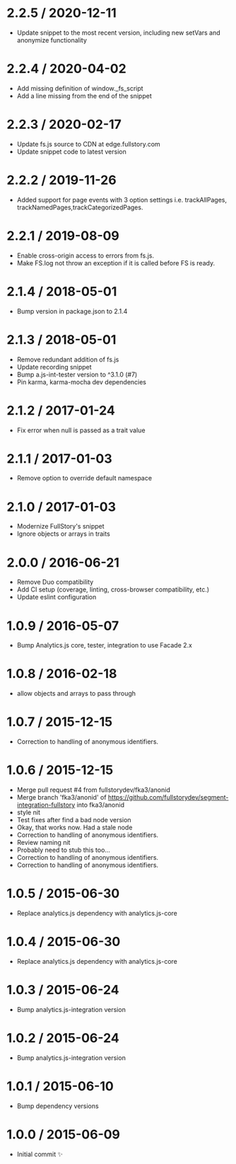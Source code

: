 2.2.5 / 2020-12-11
==================

  * Update snippet to the most recent version, including new setVars and anonymize functionality

2.2.4 / 2020-04-02
==================

  * Add missing definition of window._fs_script
  * Add a line missing from the end of the snippet

2.2.3 / 2020-02-17
==================

  * Update fs.js source to CDN at edge.fullstory.com
  * Update snippet code to latest version

2.2.2 / 2019-11-26
==================

  * Added support for page events with 3 option settings i.e. trackAllPages, trackNamedPages,trackCategorizedPages.

2.2.1 / 2019-08-09
==================

  * Enable cross-origin access to errors from fs.js.
  * Make FS.log not throw an exception if it is called before FS is ready.

2.1.4 / 2018-05-01
==================

  * Bump version in package.json to 2.1.4

2.1.3 / 2018-05-01
==================

  * Remove redundant addition of fs.js
  * Update recording snippet
  * Bump a.js-int-tester version to ^3.1.0 (#7)
  * Pin karma, karma-mocha dev dependencies

2.1.2 / 2017-01-24
==================

  * Fix error when null is passed as a trait value

2.1.1 / 2017-01-03
==================

  * Remove option to override default namespace

2.1.0 / 2017-01-03
==================

  * Modernize FullStory's snippet
  * Ignore objects or arrays in traits

2.0.0 / 2016-06-21
==================

  * Remove Duo compatibility
  * Add CI setup (coverage, linting, cross-browser compatibility, etc.)
  * Update eslint configuration

1.0.9 / 2016-05-07
==================

  * Bump Analytics.js core, tester, integration to use Facade 2.x

1.0.8 / 2016-02-18
==================

  * allow objects and arrays to pass through

1.0.7 / 2015-12-15
==================

  * Correction to handling of anonymous identifiers.

1.0.6 / 2015-12-15
==================

  * Merge pull request #4 from fullstorydev/fka3/anonid
  * Merge branch 'fka3/anonid' of https://github.com/fullstorydev/segment-integration-fullstory into fka3/anonid
  * style nit
  * Test fixes after find a bad node version
  * Okay, that works now.  Had a stale node
  * Correction to handling of anonymous identifiers.
  * Review naming nit
  * Probably need to stub this too...
  * Correction to handling of anonymous identifiers.
  * Correction to handling of anonymous identifiers.

1.0.5 / 2015-06-30
==================

  * Replace analytics.js dependency with analytics.js-core

1.0.4 / 2015-06-30
==================

  * Replace analytics.js dependency with analytics.js-core

1.0.3 / 2015-06-24
==================

  * Bump analytics.js-integration version

1.0.2 / 2015-06-24
==================

  * Bump analytics.js-integration version

1.0.1 / 2015-06-10
==================

  * Bump dependency versions

1.0.0 / 2015-06-09
==================

  * Initial commit :sparkles:
